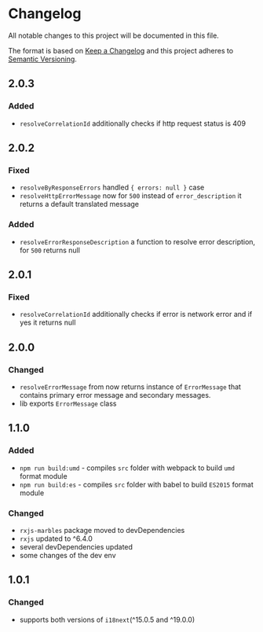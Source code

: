 # Changelog
All notable changes to this project will be documented in this file.

The format is based on [Keep a Changelog](http://keepachangelog.com/en/1.0.0/)
and this project adheres to [Semantic Versioning](http://semver.org/spec/v2.0.0.html).

## 2.0.3
### Added
- `resolveCorrelationId` additionally checks if http request status is 409

## 2.0.2
### Fixed
- `resolveByResponseErrors` handled `{ errors: null }` case
- `resolveHttpErrorMessage` now for `500` instead of `error_description` it returns a default translated message
### Added
- `resolveErrorResponseDescription` a function to resolve error description, for `500` returns null

## 2.0.1
### Fixed
- `resolveCorrelationId` additionally checks if error is network error and if yes it returns null

## 2.0.0
### Changed
- `resolveErrorMessage` from now returns instance of `ErrorMessage` that contains primary error message and secondary
  messages.
- lib exports `ErrorMessage` class

## 1.1.0
### Added
- `npm run build:umd` - compiles `src` folder with webpack to build `umd` format module
- `npm run build:es` - compiles `src` folder with babel to build `ES2015` format module
### Changed
- `rxjs-marbles` package moved to devDependencies
- `rxjs` updated to ^6.4.0
- several devDependencies updated
- some changes of the dev env

## 1.0.1
### Changed
- supports both versions of `i18next`(^15.0.5 and ^19.0.0)
